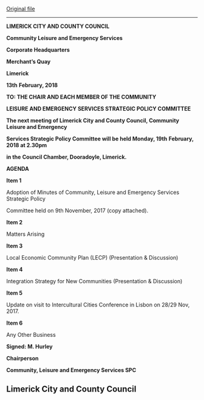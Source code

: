 [Original file](https://www.limerick.ie/sites/default/files/media/documents/2018-02/Agenda%2019th%20Feb%202018.pdf)

---
**LIMERICK CITY AND COUNTY COUNCIL**

**Community Leisure and Emergency Services**

**Corporate Headquarters**

**Merchant’s Quay**

**Limerick**

**13th** **February, 2018**

**TO: THE CHAIR AND EACH MEMBER OF THE COMMUNITY**

**LEISURE AND EMERGENCY SERVICES STRATEGIC POLICY COMMITTEE**

**The next meeting of Limerick City and County Council, Community Leisure and Emergency**

**Services Strategic Policy Committee will be held Monday, 19th** **February, 2018 at 2.30pm**

**in the** **Council Chamber, Dooradoyle, Limerick.**

**AGENDA**

**Item 1**

Adoption of Minutes of Community, Leisure and Emergency Services Strategic Policy

Committee held on 9th November, 2017 (copy attached).

**Item 2**

Matters Arising

**Item 3**

Local Economic Community Plan (LECP) (Presentation & Discussion)

**Item 4**

Integration Strategy for New Communities  (Presentation & Discussion)

**Item 5**

Update on visit to Intercultural Cities Conference in Lisbon on 28/29 Nov, 2017.

**Item 6**

Any Other Business

**Signed: M. Hurley**

**Chairperson**

**Community, Leisure and Emergency Services SPC**

**Limerick City and County Council**
---
